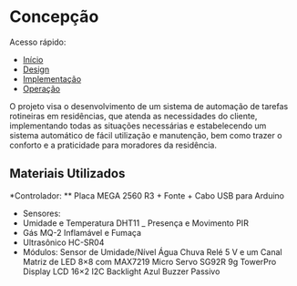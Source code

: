 # Concepção
Acesso rápido:

- [Início](https://github.com/LeoAndriolli/PI2)
- [Design](https://github.com/LeoAndriolli/PI2)
- [Implementação](https://github.com/LeoAndriolli/PI2)
- [Operação](https://github.com/LeoAndriolli/PI2)

O projeto visa o desenvolvimento de um sistema de automação de tarefas rotineiras em residências, que atenda as necessidades do cliente, implementando todas as situações necessárias e estabelecendo um sistema automático de fácil utilização e manutenção, bem como trazer o conforto e a praticidade para moradores da residência.

## Materiais Utilizados
*Controlador:
 ** Placa MEGA 2560 R3 + Fonte + Cabo USB para Arduino
- Sensores:
- Umidade e Temperatura DHT11
_ Presença e Movimento PIR
- Gás MQ-2 Inflamável e Fumaça
- Ultrasônico HC-SR04
- Módulos:
 Sensor de Umidade/Nível Água Chuva
 Relé 5 V e um Canal
 Matriz de LED 8×8 com MAX7219
 Micro Servo SG92R 9g TowerPro
 Display LCD 16×2 I2C Backlight Azul
 Buzzer Passivo
